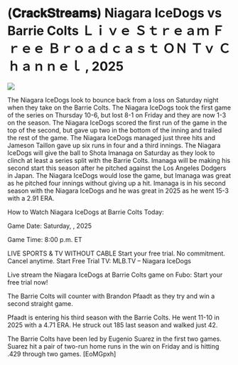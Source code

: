 # (𝐂𝐫𝐚𝐜𝐤𝐒𝐭𝐫𝐞𝐚𝐦𝐬) Niagara IceDogs vs Barrie Colts Ｌｉｖｅ Ｓｔｒｅａｍ Ｆｒｅｅ Ｂｒｏａｄｃａｓｔ ＯＮ Ｔｖ Ｃｈａｎｎｅｌ , 2025  
  
  
[![](https://i.imgur.com/qSNzIqt.png)](https://movie.rssnews.media/bhFZGthL.php)  
  
The Niagara IceDogs look to bounce back from a loss on Saturday night when they take on the Barrie Colts. The Niagara IceDogs took the first game of the series on Thursday 10-6, but lost 8-1 on Friday and they are now 1-3 on the season. The Niagara IceDogs scored the first run of the game in the top of the second, but gave up two in the bottom of the inning and trailed the rest of the game. The Niagara IceDogs managed just three hits and Jameson Taillon gave up six runs in four and a third innings. The Niagara IceDogs will give the ball to Shota Imanaga on Saturday as they look to clinch at least a series split with the Barrie Colts. Imanaga will be making his second start this season after he pitched against the Los Angeles Dodgers in Japan. The Niagara IceDogs would lose the game, but Imanaga was great as he pitched four innings without giving up a hit. Imanaga is in his second season with the Niagara IceDogs and he was great in 2025 as he went 15-3 with a 2.91 ERA.

How to Watch Niagara IceDogs at Barrie Colts Today:

Game Date: Saturday, , 2025

Game Time: 8:00 p.m. ET

LIVE SPORTS & TV WITHOUT CABLE
Start your free trial. No commitment. Cancel anytime.
Start Free Trial
TV: MLB.TV – Niagara IceDogs

Live stream the Niagara IceDogs at Barrie Colts game on Fubo: Start your free trial now!

The Barrie Colts will counter with Brandon Pfaadt as they try and win a second straight game.

Pfaadt is entering his third season with the Barrie Colts. He went 11-10 in 2025 with a 4.71 ERA. He struck out 185 last season and walked just 42.

The Barrie Colts have been led by Eugenio Suarez in the first two games. Suarez hit a pair of two-run home runs in the win on Friday and is hitting .429 through two games. [EoMGpxh]